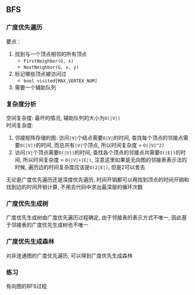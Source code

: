 ## BFS
### 广度优先遍历
要点：<br>
1. 找到与一个顶点相邻的所有顶点
   - `FirstNeighbor(G, x)`
   - `NextNeighbor(G, x, y)`
2. 标记哪些顶点被访问过
   - `bool visited[MAX_VERTEX_NUM]`
3. 需要一个辅助队列

### 复杂度分析
空间复杂度: 最坏的情况, 辅助队列的大小为`O(|V|)`
<br>
时间复杂度: <br>
1. 邻接矩阵存储的图: 访问`|V|`个结点需要`O|V|`的时间, 查找每个顶点的邻接点需要`O(|V|)`的时间, 而总共有`|V|`个顶点, 所以时间复杂度 = `O(|V|^2)`
2. 访问`|V|`个顶点需要`O(|V|)`的时间, 查找各个顶点的邻接点共需要`O(|E|)`的时间, 所以时间复杂度 = `O(|V|+|E|)`, 注意这里如果是无向图的邻接表表示法的时候, 遍历边的时间复杂度应该是`O(2|E|)`, 但是2可以舍去

无论是广度优先遍历还是深度优先遍历, 时间开销都可以用找到顶点的时间开销和找到边的时间开销计算, 不用去代码中求出最深层的循环次数
### 广度优先生成树
广度优先生成树由广度优先遍历过程确定, 由于邻接表的表示方式不唯一, 因此基于邻接表的广度优先生成树也不唯一
### 广度优先生成森林
对非连通图的广度优先遍历, 可以得到广度优先生成森林
### 练习
有向图的BFS过程